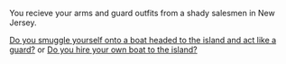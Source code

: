 You recieve your arms and guard outfits from a shady salesmen in New Jersey.

[Do you smuggle yourself onto a boat headed to the island and act like a guard?](Smuggle.md)
or
[Do you hire your own boat to the island?](Hire.md)